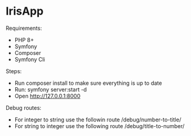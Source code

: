 # IrisApp
Requirements:
 * PHP 8+
 * Symfony
 * Composer
 * Symfony Cli

Steps:
 * Run composer install to make sure everything is up to date
 * Run: symfony server:start -d
 * Open http://127.0.0.1:8000

Debug routes:
 * For integer to string use the followin route /debug/number-to-title/<int>
 * For string to integer use the following route /debug/title-to-number/<string>
